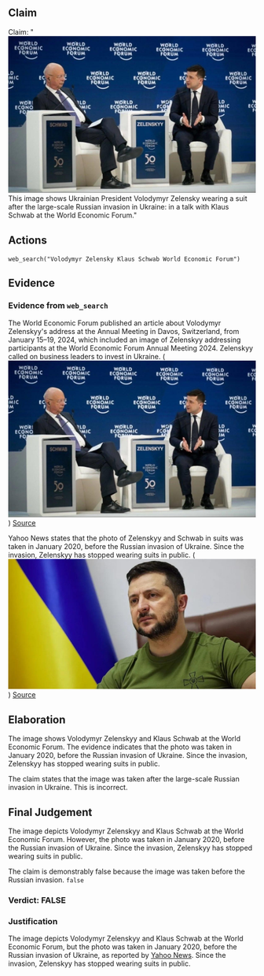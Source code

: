 ## Claim
Claim: "![image 10](media/13.jpg) This image shows Ukrainian President Volodymyr Zelensky wearing a suit after the large-scale Russian invasion in Ukraine: in a talk with Klaus Schwab at the World Economic Forum."

## Actions
```
web_search("Volodymyr Zelensky Klaus Schwab World Economic Forum")
```

## Evidence
### Evidence from `web_search`
The World Economic Forum published an article about Volodymyr Zelenskyy's address at the Annual Meeting in Davos, Switzerland, from January 15–19, 2024, which included an image of Zelenskyy addressing participants at the World Economic Forum Annual Meeting 2024. Zelenskyy called on business leaders to invest in Ukraine. (![image 10](media/13.jpg)) [Source](https://www.weforum.org/stories/2024/01/zelenskyy-ukraine-business-investment-davos/)

Yahoo News states that the photo of Zelenskyy and Schwab in suits was taken in January 2020, before the Russian invasion of Ukraine. Since the invasion, Zelenskyy has stopped wearing suits in public. (![image 1763](media/2025-08-07_19-06-1754593598-169511.jpg)) [Source](https://uk.news.yahoo.com/photo-zelenskyy-wearing-suit-meeting-171653150.html)


## Elaboration
The image shows Volodymyr Zelenskyy and Klaus Schwab at the World Economic Forum. The evidence indicates that the photo was taken in January 2020, before the Russian invasion of Ukraine. Since the invasion, Zelenskyy has stopped wearing suits in public.

The claim states that the image was taken after the large-scale Russian invasion in Ukraine. This is incorrect.


## Final Judgement
The image depicts Volodymyr Zelenskyy and Klaus Schwab at the World Economic Forum. However, the photo was taken in January 2020, before the Russian invasion of Ukraine. Since the invasion, Zelenskyy has stopped wearing suits in public.

The claim is demonstrably false because the image was taken before the Russian invasion. `false`

### Verdict: FALSE

### Justification
The image depicts Volodymyr Zelenskyy and Klaus Schwab at the World Economic Forum, but the photo was taken in January 2020, before the Russian invasion of Ukraine, as reported by [Yahoo News](https://uk.news.yahoo.com/photo-zelenskyy-wearing-suit-meeting-171653150.html). Since the invasion, Zelenskyy has stopped wearing suits in public.

